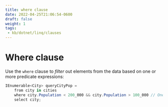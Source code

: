 ```yaml
---
title: where clause
date: 2022-04-25T21:06:54-0600
draft: false
weight: 1
tags:
 - kb/dotnet/linq/clauses
---
```


# Where clause
Use the `where` clause to *filter* out elements from the data based on one or more predicate expressions:

```cs
IEnumerable<City> queryCityPop =
    from city in cities
    where city.Population < 200_000 && city.Population > 100_000 // One predicate, two conditions.
    select city;
```
